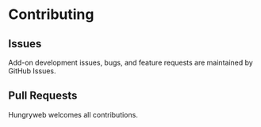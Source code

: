 # Contributing

## Issues

Add-on development issues, bugs, and feature requests are maintained by GitHub Issues.

## Pull Requests

Hungryweb welcomes all contributions.
